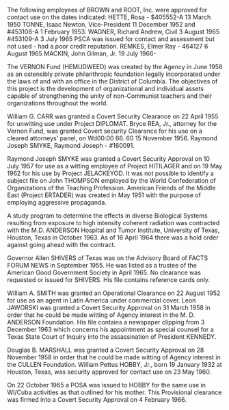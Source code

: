 The following employees of BROWN and ROOT, Inc. were approved for contact use on the dates indicated: HETTE, Rosa - $405552-A 13 March 1950 TONNE, Isaac Newton, Vice-President 11 December 1952 and #453108-A 1 February 1953. WAGNER, Richard Andrew, Civil 3 August 1965 #453109-A 3 July 1965 PSCA was issued for contact and assessment but not used - had a poor credit reputation. REMKES, Elmer Ray - 464127 6 August 1965 MACKIN, John Gilman, Jr. 19 July 1966-

The VERNON Fund (HEMUDWEED) was created by the Agency in June 1958 as an ostensibly private philanthropic foundation legally incorporated under the laws of and with an office in the District of Columbia. The objectives of this project is the development of organizational and individual assets capable of strengthening the unity of non-Communist teachers and their organizations throughout the world.

William G. CARR was granted a Covert Security Clearance on 22 April 1955 for unwitting use under Project DIPLOMAT. Bryce REA, Jr., attorney for the Vernon Fund, was granted Covert security Clearance for his use on a cleared attorneys' panel, on Wd00:00 66. 60 15 November 1956. Raymond Joseph SMYKE, Raymond Joseph - #160091.

Raymond Joseph SMYKE was granted a Covert Security Approval on 10 July 1957 for use as a witting employee of Project HITILAGER and on 19 May 1962 for his use by Project JELACKEYOD. It was not possible to identify a subject file on John THOMPSON employed by the World Confederation of Organizations of the Teaching Profession. American Friends of the Middle East (Project ERTADER) was created in May 1951 with the purpose of employing aggressive propaganda.

A study program to determine the effects in diverse Biological Systems resulting from exposure to high intensity coherent radiation was contracted with the M.D. ANDERSON Hospital and Tumor Institute, University of Texas, Houston, Texas in October 1963. As of 16 April 1964 there was a hold order against going ahead with the contract.

Governor Allen SHIVERS of Texas was on the Advisory Board of FACTS FORUM NEWS in September 1955. He was listed as a trustee of the American Good Government Society in April 1965. No clearance was requested or issued for SHIVERS. His file contains reference cards only.

William A. SMITH was granted an Operational Clearance on 22 August 1952 for use as an agent in Latin America under commercial cover. Leon JAWORSKI was granted a Covert Security Approval on 31 March 1958 in order that he could be made witting of Agency interest in the M. D. ANDERSON Foundation. His file contains a newspaper clipping from 3 December 1963 which concerns his appointment as special counsel for a Texas State Court of Inquiry into the assassination of President KENNEDY.

Douglas B. MARSHALL was granted a Covert Security Approval on 28 November 1958 in order that he could be made witting of Agency interest in the CULLEN Foundation. William Pettus HOBBY, Jr., born 19 January 1932 at Houston, Texas, was security approved for contact use on 23 May 1960.

On 22 October 1965 a POSA was issued to HOBBY for the same use in WI/Cuba activities as that outlined for his mother. This Provisional clearance was firmed into a Covert Security Approval on 4 February 1966.